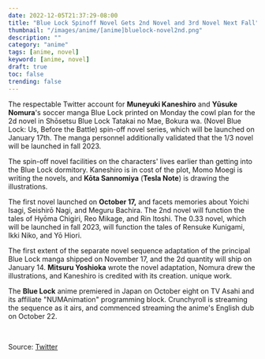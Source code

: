```yaml
---
date: 2022-12-05T21:37:29-08:00
title: "Blue Lock Spinoff Novel Gets 2nd Novel and 3rd Novel Next Fall"
thumbnail: "/images/anime/[anime]bluelock-novel2nd.png"
description: ""
category: "anime"
tags: [anime, novel]
keyword: [anime, novel]
draft: true
toc: false
trending: false
---
```


The respectable Twitter account for **Muneyuki Kaneshiro** and **Yūsuke Nomura**'s soccer manga Blue Lock printed on Monday the cowl plan for the 2d novel in Shōsetsu Blue Lock Tatakai no Mae, Bokura wa. (Novel Blue Lock: Us, Before the Battle) spin-off novel series, which will be launched on January 17th. The manga personnel additionally validated that the 1/3 novel will be launched in fall 2023.

The spin-off novel facilities on the characters' lives earlier than getting into the Blue Lock dormitory. Kaneshiro is in cost of the plot, Momo Moegi is writing the novels, and **Kōta Sannomiya** (**Tesla Note**) is drawing the illustrations.

The first novel launched on **October 17,** and facets memories about Yoichi Isagi, Seishirō Nagi, and Meguru Bachira. The 2nd novel will function the tales of Hyōma Chigiri, Reo Mikage, and Rin Itoshi. The 0.33 novel, which will be launched in fall 2023, will function the tales of Rensuke Kunigami, Ikki Niko, and Yō Hiori.

The first extent of the separate novel sequence adaptation of the principal Blue Lock manga shipped on November 17, and the 2d quantity will ship on January 14. **Mitsuru Yoshioka** wrote the novel adaptation, Nomura drew the illustrations, and Kaneshiro is credited with its creation. unique work.

The **Blue Lock** anime premiered in Japan on October eight on TV Asahi and its affiliate "NUMAnimation" programming block. Crunchyroll is streaming the sequence as it airs, and commenced streaming the anime's English dub on October 22.

&nbsp;

Source: [Twitter](https://twitter.com/BLUELOCK_WM/status/1599676783150137346)